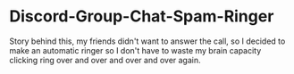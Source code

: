 # Discord-Group-Chat-Spam-Ringer
Story behind this, my friends didn't want to answer the call, so I decided to make an automatic ringer so I don't have to waste my brain capacity clicking ring over and over and over and over again.
